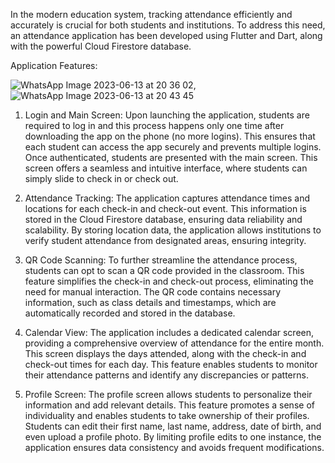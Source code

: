 In the modern education system, tracking attendance efficiently and accurately is crucial for both students and institutions. To address this need, an attendance application has been developed using Flutter and Dart, along with the powerful Cloud Firestore database. 

Application Features:

![WhatsApp Image 2023-06-13 at 20 36 02](https://github.com/Adhamkhalidsayed/AttenDo_app/assets/96948853/842e0a66-7c41-48a5-9b49-9d64178f46e2), ![WhatsApp Image 2023-06-13 at 20 43 45](https://github.com/Adhamkhalidsayed/AttenDo_app/assets/96948853/1a7ab082-9e7c-4a70-a026-5ac33a793515)



1. Login and Main Screen:
Upon launching the application, students are required to log in and this process happens only one time after downloading the app on the phone (no more logins). This ensures that each student can access the app securely and prevents multiple logins. Once authenticated, students are presented with the main screen. This screen offers a seamless and intuitive interface, where students can simply slide to check in or check out.

2. Attendance Tracking:
The application captures attendance times and locations for each check-in and check-out event. This information is stored in the Cloud Firestore database, ensuring data reliability and scalability. By storing location data, the application allows institutions to verify student attendance from designated areas, ensuring integrity.

3. QR Code Scanning:
To further streamline the attendance process, students can opt to scan a QR code provided in the classroom. This feature simplifies the check-in and check-out process, eliminating the need for manual interaction. The QR code contains necessary information, such as class details and timestamps, which are automatically recorded and stored in the database.

4. Calendar View:
The application includes a dedicated calendar screen, providing a comprehensive overview of attendance for the entire month. This screen displays the days attended, along with the check-in and check-out times for each day. This feature enables students to monitor their attendance patterns and identify any discrepancies or patterns.

5. Profile Screen:
The profile screen allows students to personalize their information and add relevant details. This feature promotes a sense of individuality and enables students to take ownership of their profiles. Students can edit their first name, last name, address, date of birth, and even upload a profile photo. By limiting profile edits to one instance, the application ensures data consistency and avoids frequent modifications.
